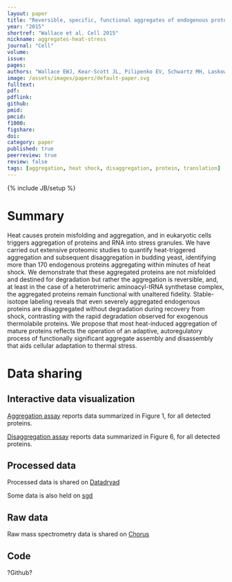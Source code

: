 ```yaml
---
layout: paper
title: "Reversible, specific, functional aggregates of endogenous proteins form upon heat stress"
year: "2015"
shortref: "Wallace et al. Cell 2015"
nickname: aggregates-heat-stress
journal: "Cell"
volume: 
issue: 
pages: 
authors: "Wallace EWJ, Kear-Scott JL, Pilipenko EV, Schwartz MH, Laskowski PR, Rojek AE, Katanski CD, Riback JA, Dion MF, Franks AM, Airoldi EM, Pan T, Budnik BA, Drummond DA"
image: /assets/images/papers/default-paper.svg
fulltext: 
pdf: 
pdflink: 
github: 
pmid: 
pmcid: 
f1000: 
figshare: 
doi: 
category: paper
published: true
peerreview: true
review: false
tags: [aggregation, heat shock, disaggregation, protein, translation]
---
```

{% include JB/setup %}

# Summary 

Heat causes protein misfolding and aggregation, and in eukaryotic cells triggers aggregation of proteins and RNA into stress granules. We have carried out extensive proteomic studies to quantify heat-triggered aggregation and subsequent disaggregation in budding yeast, identifying more than 170 endogenous proteins aggregating within minutes of heat shock. We demonstrate that these aggregated proteins are not misfolded and destined for degradation but rather the aggregation is reversible, and, at least in the case of a heterotrimeric aminoacyl-tRNA synthetase complex, the aggregated proteins remain functional with unaltered fidelity. Stable-isotope labeling reveals that even severely aggregated endogenous proteins are disaggregated without degradation during recovery from shock, contrasting with the rapid degradation observed for exogenous thermolabile proteins. We propose that most heat-induced aggregation of mature proteins reflects the operation of an adaptive, autoregulatory process of functionally significant aggregate assembly and disassembly that aids cellular adaptation to thermal stress.

# Data sharing

## Interactive data visualization

[Aggregation assay][1] reports data summarized in Figure 1, for all detected proteins.

[Disaggregation assay][2] reports data summarized in Figure 6, for all detected proteins.

## Processed data

Processed data is shared on [Datadryad](http://datadryad.org/)

Some data is also held on [sgd](http://www.yeastgenome.org/)

## Raw data

Raw mass spectrometry data is shared on [Chorus](https://chorusproject.org/)

## Code

?Github?


[1]: /data/heat-aggregation-yeast-visualization
[2]: /data/postheat-disaggregation-yeast-visualization